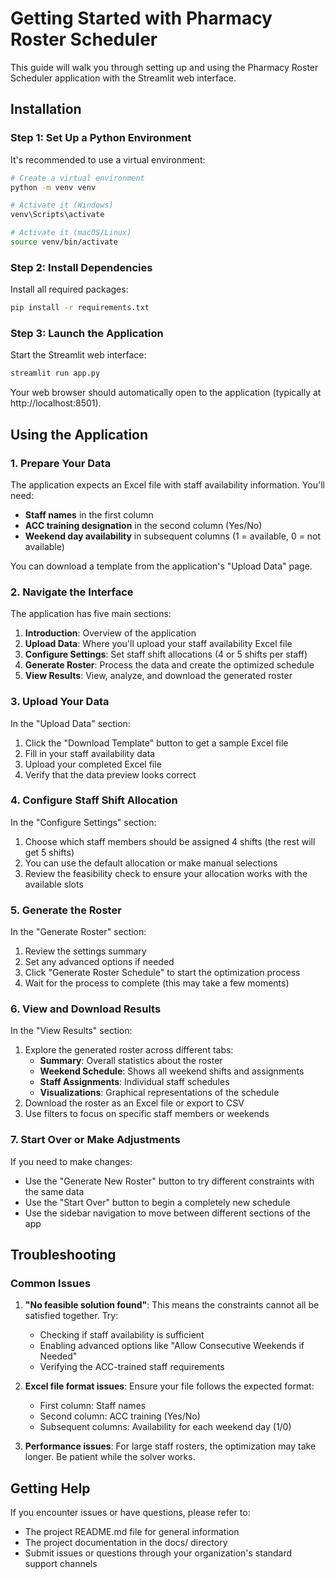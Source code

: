 # Getting Started with Pharmacy Roster Scheduler

This guide will walk you through setting up and using the Pharmacy Roster Scheduler application with the Streamlit web interface.

## Installation

### Step 1: Set Up a Python Environment

It's recommended to use a virtual environment:

```bash
# Create a virtual environment
python -m venv venv

# Activate it (Windows)
venv\Scripts\activate

# Activate it (macOS/Linux)
source venv/bin/activate
```

### Step 2: Install Dependencies

Install all required packages:

```bash
pip install -r requirements.txt
```

### Step 3: Launch the Application

Start the Streamlit web interface:

```bash
streamlit run app.py
```

Your web browser should automatically open to the application (typically at http://localhost:8501).

## Using the Application

### 1. Prepare Your Data

The application expects an Excel file with staff availability information. You'll need:

- **Staff names** in the first column
- **ACC training designation** in the second column (Yes/No)
- **Weekend day availability** in subsequent columns (1 = available, 0 = not available)

You can download a template from the application's "Upload Data" page.

### 2. Navigate the Interface

The application has five main sections:

1. **Introduction**: Overview of the application
2. **Upload Data**: Where you'll upload your staff availability Excel file
3. **Configure Settings**: Set staff shift allocations (4 or 5 shifts per staff)
4. **Generate Roster**: Process the data and create the optimized schedule
5. **View Results**: View, analyze, and download the generated roster

### 3. Upload Your Data

In the "Upload Data" section:

1. Click the "Download Template" button to get a sample Excel file
2. Fill in your staff availability data
3. Upload your completed Excel file
4. Verify that the data preview looks correct

### 4. Configure Staff Shift Allocation

In the "Configure Settings" section:

1. Choose which staff members should be assigned 4 shifts (the rest will get 5 shifts)
2. You can use the default allocation or make manual selections
3. Review the feasibility check to ensure your allocation works with the available slots

### 5. Generate the Roster

In the "Generate Roster" section:

1. Review the settings summary
2. Set any advanced options if needed
3. Click "Generate Roster Schedule" to start the optimization process
4. Wait for the process to complete (this may take a few moments)

### 6. View and Download Results

In the "View Results" section:

1. Explore the generated roster across different tabs:
   - **Summary**: Overall statistics about the roster
   - **Weekend Schedule**: Shows all weekend shifts and assignments
   - **Staff Assignments**: Individual staff schedules
   - **Visualizations**: Graphical representations of the schedule
2. Download the roster as an Excel file or export to CSV
3. Use filters to focus on specific staff members or weekends

### 7. Start Over or Make Adjustments

If you need to make changes:

- Use the "Generate New Roster" button to try different constraints with the same data
- Use the "Start Over" button to begin a completely new schedule
- Use the sidebar navigation to move between different sections of the app

## Troubleshooting

### Common Issues

1. **"No feasible solution found"**: This means the constraints cannot all be satisfied together. Try:
   - Checking if staff availability is sufficient
   - Enabling advanced options like "Allow Consecutive Weekends if Needed"
   - Verifying the ACC-trained staff requirements

2. **Excel file format issues**: Ensure your file follows the expected format:
   - First column: Staff names
   - Second column: ACC training (Yes/No)
   - Subsequent columns: Availability for each weekend day (1/0)

3. **Performance issues**: For large staff rosters, the optimization may take longer. Be patient while the solver works.

## Getting Help

If you encounter issues or have questions, please refer to:

- The project README.md file for general information
- The project documentation in the docs/ directory
- Submit issues or questions through your organization's standard support channels